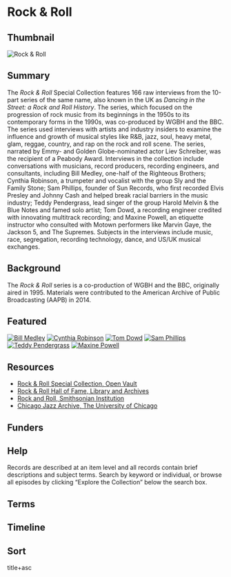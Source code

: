 # Rock & Roll

## Thumbnail

![Rock & Roll](https://s3.amazonaws.com/americanarchive.org/special-collections/rock.jpg "Rock & Roll")

## Summary

The <em>Rock & Roll</em> Special Collection features 166 raw interviews from the 10-part series of the same name, also known in the UK as <em>Dancing in the Street: a Rock and Roll History</em>. The series, which focused on the progression of rock music from its beginnings in the 1950s to its contemporary forms in the 1990s, was co-produced by WGBH and the BBC. The series used interviews with artists and industry insiders to examine the influence and growth of musical styles like R&B, jazz, soul, heavy metal, glam, reggae, country, and rap on the rock and roll scene. The series, narrated by Emmy- and Golden Globe-nominated actor Liev Schreiber, was the recipient of a Peabody Award. Interviews in the collection include conversations with musicians, record producers, recording engineers, and consultants, including Bill Medley, one-half of the Righteous Brothers; Cynthia Robinson, a trumpeter and vocalist with the group Sly and the Family Stone; Sam Phillips, founder of Sun Records, who first recorded Elvis Presley and Johnny Cash and helped break racial barriers in the music industry; Teddy Pendergrass, lead singer of the group Harold Melvin & the Blue Notes and famed solo artist; Tom Dowd, a recording engineer credited with innovating multitrack recording; and Maxine Powell, an etiquette instructor who consulted with Motown performers like Marvin Gaye, the Jackson 5, and The Supremes. Subjects in the interviews include music, race, segregation, recording technology, dance, and US/UK musical exchanges.

## Background

The <em>Rock & Roll</em> series is a co-production of WGBH and the BBC, originally aired in 1995. Materials were contributed to the American Archive of Public Broadcasting (AAPB) in 2014.

## Featured

[![Bill Medley](https://s3.amazonaws.com/americanarchive.org/special-collections/cpb-aacip_15-pv6b27q289.jpg)](/catalog/cpb-aacip_15-np1wd3q679)
[![Cynthia Robinson](https://s3.amazonaws.com/americanarchive.org/special-collections/cpb-aacip_15-2v2c824d54.jpg)](/catalog/cpb-aacip_15-2v2c824d54)
[![Tom Dowd](https://s3.amazonaws.com/americanarchive.org/special-collections/cpb-aacip_15-fb4wh2dg9p.jpg)](/catalog/cpb-aacip_15-fb4wh2dg9p)
[![Sam Phillips](https://s3.amazonaws.com/americanarchive.org/special-collections/cpb-aacip_15-862b853n84.jpg)](/catalog/cpb-aacip_15-862b853n84)
[![Teddy Pendergrass](https://s3.amazonaws.com/americanarchive.org/special-collections/cpb-aacip_15-rn3028pq9s.jpg)](/catalog/cpb-aacip_15-rn3028pq9s)
[![Maxine Powell](https://s3.amazonaws.com/americanarchive.org/special-collections/cpb-aacip_15-xk84j0bc9g.jpg)](/catalog/cpb-aacip_15-xk84j0bc9g)

## Resources

- [Rock & Roll Special Collection, Open Vault](http://openvault.wgbh.org/collections/rock_roll/interviews)
- [Rock & Roll Hall of Fame, Library and Archives](https://library.rockhall.com/archival_collections)
- [Rock and Roll, Smithsonian Institution](https://www.si.edu/spotlight/rock-and-roll)
- [Chicago Jazz Archive, The University of Chicago](https://www.lib.uchicago.edu/collex/collections/chicago-jazz-archive/)

## Funders

## Help

Records are described at an item level and all records contain brief descriptions and subject terms. Search by keyword or individual, or browse all episodes by clicking “Explore the Collection” below the search box.

## Terms

## Timeline

## Sort
title+asc
